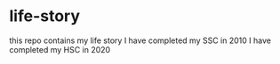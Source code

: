 # life-story
this repo contains my life story
I have completed my SSC in 2010
I have completed my HSC in 2020
